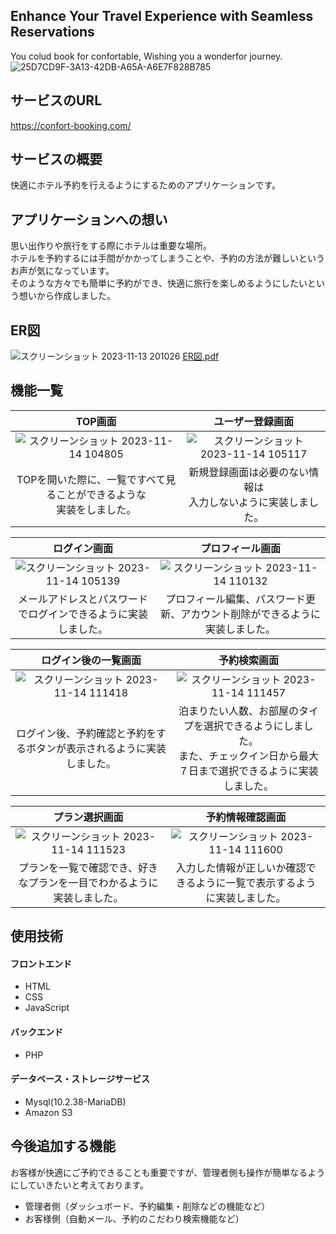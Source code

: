 ## Enhance Your Travel Experience with Seamless Reservations
You colud book for confortable, Wishing you a wonderfor journey.
![25D7CD9F-3A13-42DB-A65A-A6E7F828B785](https://github.com/shobidayo/new_repository/assets/142150831/624a1278-979e-4cd1-b73e-ca76085cfb16)


## サービスのURL
https://confort-booking.com/

## サービスの概要
快適にホテル予約を行えるようにするためのアプリケーションです。

## アプリケーションへの想い
思い出作りや旅行をする際にホテルは重要な場所。  
ホテルを予約するには手間がかかってしまうことや、予約の方法が難しいというお声が気になっています。  
そのような方々でも簡単に予約ができ、快適に旅行を楽しめるようにしたいという想いから作成しました。


## ER図
![スクリーンショット 2023-11-13 201026](https://github.com/shobidayo/new_repository/assets/142150831/8d27762a-e8a1-432e-95e0-02ab50db7696)
[ER図.pdf](https://github.com/shobidayo/new_repository/files/13334140/ER.pdf)

## 機能一覧
| TOP画面  | ユーザー登録画面 |
| :---: | :---: | 
| ![スクリーンショット 2023-11-14 104805](https://github.com/shobidayo/new_repository/assets/142150831/e8e58352-ef36-433c-96cd-25d21bd8111a) | ![スクリーンショット 2023-11-14 105117](https://github.com/shobidayo/new_repository/assets/142150831/55ae4a66-4752-4203-817e-251bb23b4bdf)
| TOPを開いた際に、一覧ですべて見ることができるような<br>実装をしました。 |新規登録画面は必要のない情報は<br>入力しないように実装しました。|  

| ログイン画面  | プロフィール画面 |
| :---: | :---: |
|![スクリーンショット 2023-11-14 105139](https://github.com/shobidayo/new_repository/assets/142150831/0c8336c5-0caf-4469-a887-668de8cd8508)|![スクリーンショット 2023-11-14 110132](https://github.com/shobidayo/new_repository/assets/142150831/94045d40-8dea-49a2-ae80-7a474558866d)|
| メールアドレスとパスワードでログインできるように実装しました。 |プロフィール編集、パスワード更新、アカウント削除ができるように実装しました。|  

| ログイン後の一覧画面  | 予約検索画面 |
| :---: | :---: |
|![スクリーンショット 2023-11-14 111418](https://github.com/shobidayo/new_repository/assets/142150831/4191b60b-8187-44e6-8d21-ff3beb8ed2e2)|![スクリーンショット 2023-11-14 111457](https://github.com/shobidayo/new_repository/assets/142150831/6374d85e-c5a0-4856-b7c0-81a51641bc4e)|
|ログイン後、予約確認と予約をするボタンが表示されるように実装しました。|泊まりたい人数、お部屋のタイプを選択できるようにしました。<br>また、チェックイン日から最大７日まで選択できるように実装しました。|  

|プラン選択画面|予約情報確認画面|
| :---: | :---: |
|![スクリーンショット 2023-11-14 111523](https://github.com/shobidayo/new_repository/assets/142150831/a5351aca-8a01-4881-b44d-0eee9287daab)|![スクリーンショット 2023-11-14 111600](https://github.com/shobidayo/new_repository/assets/142150831/b58be372-d062-48a8-bb0b-ff765870f112)|
|プランを一覧で確認でき、好きなプランを一目でわかるように実装しました。|入力した情報が正しいか確認できるように一覧で表示するように実装しました。|
## 使用技術
#### フロントエンド
- HTML
- CSS
- JavaScript
#### バックエンド
- PHP 
#### データベース・ストレージサービス
- Mysql(10.2.38-MariaDB)
- Amazon S3

## 今後追加する機能
お客様が快適にご予約できることも重要ですが、管理者側も操作が簡単なるようにしていきたいと考えております。

- 管理者側（ダッシュボード、予約編集・削除などの機能など）
- お客様側（自動メール、予約のこだわり検索機能など）